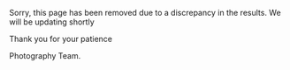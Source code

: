 Sorry, this page has been removed due to a discrepancy in the results. We will be updating shortly

Thank you for your patience

Photography Team.
